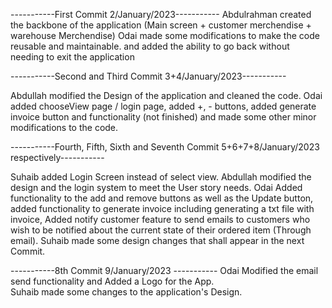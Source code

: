 -----------First Commit 2/January/2023-----------
Abdulrahman created the backbone of the application (Main screen + customer merchendise + warehouse Merchendise) 
Odai made some modifications to make the code reusable and maintainable. and added the ability to go back without needing to exit the application

-----------Second and Third Commit 3+4/January/2023-----------

Abdullah modified the Design of the application and cleaned the code. 
Odai added chooseView page / login page, added +, - buttons, added generate invoice button and functionality (not finished) and made some other minor modifications to the code.

-----------Fourth, Fifth, Sixth and Seventh Commit 5+6+7+8/January/2023 respectively-----------

Suhaib added Login Screen instead of select view. 
Abdullah modified the design and the login system to meet the User story needs. 
Odai Added functionality to the add and remove buttons as well as the Update button, added functionality to generate invoice including generating a txt file with invoice, Added notify customer feature to send emails to customers who wish to be notified about the current state of their ordered item (Through email). 
Suhaib made some design changes that shall appear in the next Commit. 

-----------8th Commit 9/January/2023 -----------
Odai Modified the email send functionality and Added a Logo for the App.  
Suhaib made some changes to the application's Design. 
